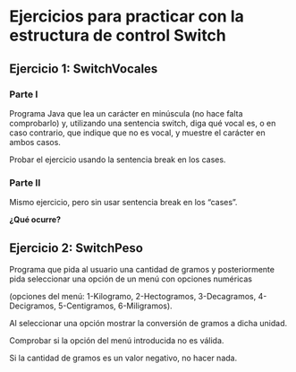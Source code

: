 # Ejercicios para practicar con la estructura de control Switch

## Ejercicio 1: SwitchVocales
### Parte I
Programa Java que lea un carácter en minúscula (no hace falta comprobarlo) y, utilizando una sentencia switch, diga qué vocal es, o en caso contrario, que indique que no es vocal, y muestre el carácter en ambos casos. 

Probar el ejercicio usando la sentencia break en los cases. 

### Parte II
Mismo ejercicio, pero sin usar sentencia break en los “cases”. 

**¿Qué ocurre?**

## Ejercicio 2: SwitchPeso
Programa que pida al usuario una cantidad de gramos y posteriormente pida seleccionar una opción de un menú con opciones numéricas 

(opciones del menú: 1-Kilogramo, 2-Hectogramos, 3-Decagramos, 4-Decigramos, 5-Centigramos, 6-Miligramos). 

Al seleccionar una opción mostrar la conversión de gramos a dicha unidad. 

Comprobar si la opción del menú introducida no es válida. 

Si la cantidad de gramos es un valor negativo, no hacer nada.
